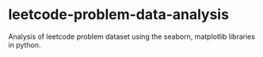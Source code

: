 # leetcode-problem-data-analysis
Analysis of leetcode problem dataset using the seaborn, matplotlib libraries in python.
